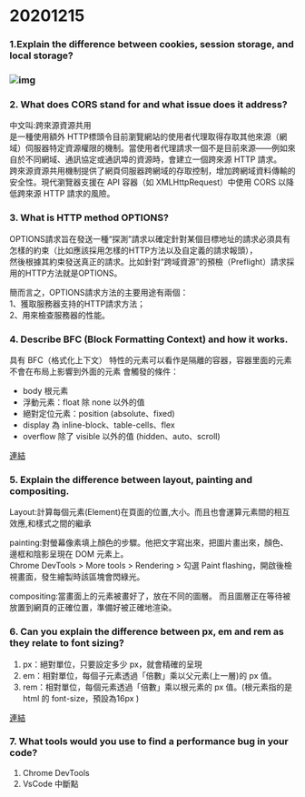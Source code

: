 # 20201215
<h3>1.Explain the difference between cookies, session storage, and local storage?<h3>

![img](https://img.onl/TcO0dZ)
<h3>2. What does CORS stand for and what issue does it address?</h3>
 
<p>
 中文叫:跨來源資源共用<br>
是一種使用額外 HTTP標頭令目前瀏覽網站的使用者代理取得存取其他來源（網域）伺服器特定資源權限的機制。當使用者代理請求一個不是目前來源——例如來自於不同網域、通訊協定或通訊埠的資源時，會建立一個跨來源 HTTP 請求。<br>
跨來源資源共用機制提供了網頁伺服器跨網域的存取控制，增加跨網域資料傳輸的安全性。現代瀏覽器支援在 API 容器（如 XMLHttpRequest）中使用 CORS 以降低跨來源 HTTP 請求的風險。
</p>
 
<h3>3. What is HTTP method OPTIONS?</h3>
<p>OPTIONS請求旨在發送一種“探測”請求以確定針對某個目標地址的請求必須具有怎樣的約束（比如應該採用怎樣的HTTP方法以及自定義的請求報頭），<br>
 然後根據其約束發送真正的請求。比如針對“跨域資源”的預檢（Preflight）請求採用的HTTP方法就是OPTIONS。

簡而言之，OPTIONS請求方法的主要用途有兩個：<br>
1、獲取服務器支持的HTTP請求方法；<br>
2、用來檢查服務器的性能。<br>
</p>

<h3>4. Describe BFC (Block Formatting Context) and how it works.</h3>
<p>具有 BFC（格式化上下文） 特性的元素可以看作是隔離的容器，容器里面的元素不會在布局上影響到外面的元素
會觸發的條件：<br>
  <ul>
    <li>body 根元素</li>
    <li>浮動元素：float 除 none 以外的值</li>
    <li>絕對定位元素：position (absolute、fixed)</li>
    <li>display 為 inline-block、table-cells、flex</li>
    <li>overflow 除了 visible 以外的值 (hidden、auto、scroll)</li>
   </ul>
</p>

[連結](https://codepen.io/ytiimefp/pen/dypvRNg)

<h3>5. Explain the difference between layout, painting and compositing.</h3>
<p>Layout:計算每個元素(Element)在頁面的位置,大小。而且也會運算元素間的相互效應,和樣式之間的繼承<br>

painting:對螢幕像素填上顏色的步驟。他把文字寫出來，把圖片畫出來，顏色、邊框和陰影呈現在 DOM 元素上。<br>
Chrome DevTools > More tools > Rendering > 勾選 Paint flashing，開啟後檢視畫面，發生繪製時該區塊會閃綠光。<br>

compositing:當畫面上的元素被畫好了，放在不同的圖層。 而且圖層正在等待被放置到網頁的正確位置，準備好被正確地渲染。<br>
</p>

<h3>6. Can you explain the difference between px, em and rem as they relate to font sizing?</h3>
<p>
  <ol>
    <li>px：絕對單位，只要設定多少 px，就會精確的呈現</li>
    <li>em：相對單位，每個子元素透過「倍數」乘以父元素(上一層)的 px 值。</li>
    <li>rem：相對單位，每個元素透過「倍數」乘以根元素的 px 值。(根元素指的是 html 的 font-size，預設為16px )</li>
</ol>
</p>

[連結](https://codepen.io/ytiimefp/pen/xxEqrvM)
<h3>7. What tools would you use to find a performance bug in your code?</h3>
<ol>
  <li>Chrome DevTools</li>
  <li>VsCode 中斷點</li>
 </ol>
